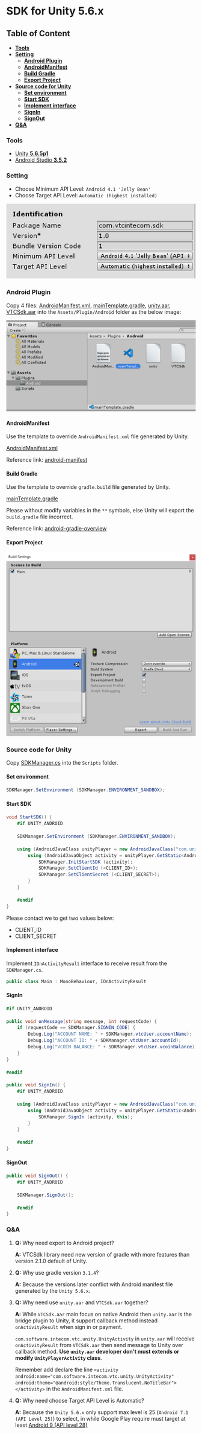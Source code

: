 # **SDK for Unity 5.6.x**

## **Table of Content**
* [**Tools**](#Tools)
* [**Setting**](#Setting)
    * [**Android Plugin**](#Android-Plugin)
    * [**AndroidManifest**](#AndroidManifest)
    * [**Build Gradle**](#Build-Gradle)
    * [**Export Project**](#Export-Project)
* [**Source code for Unity**](#Source-code-for-Unity)
    * [**Set environment**](#Set-environment)
    * [**Start SDK**](#Start-SDK)
    * [**Implement interface**](#Implement-interface)
    * [**SignIn**](#SignIn)
    * [**SignOut**](#SignOut)
* [**Q&A**](#Q&A)

### **Tools**

* [Unity **5.6.5p1**](https://unity3d.com/unity/qa/patch-releases/5.6.5p1)
* [Android Studio **3.5.2**](https://developer.android.com/studio)

### **Setting**

* Choose Minimum API Level: `Android 4.1 'Jelly Bean'`
* Choose Target API Level: `Automatic (highest installed)`

![](Identification.png)

### **Android Plugin**

Copy 4 files: [AndroidManifest.xml](./sdkdemo/Assets/Plugins/Android/AndroidManifest.xml), [mainTemplate.gradle](./sdkdemo/Assets/Plugins/Android/mainTemplate.gradle), [unity.aar](./sdkdemo/Assets/Plugins/Android/unity.aar), [VTCSdk.aar](./sdkdemo/Assets/Plugins/Android/VTCSdk.aar) into the `Assets/Plugin/Android` folder as the below image:

![](./plugin-android.png)

#### **AndroidManifest**

Use the template to override `AndroidManifest.xml` file generated by Unity.

[AndroidManifest.xml](./sdkdemo/Assets/Plugins/Android/AndroidManifest.xml)

Reference link: [android-manifest](https://docs.unity3d.com/560/Documentation/Manual/android-manifest.html)

#### **Build Gradle**

Use the template to override `gradle.build` file generated by Unity.

[mainTemplate.gradle](./sdkdemo/Assets/Plugins/Android/mainTemplate.gradle)

Please without modify variables in the `**` symbols, else Unity will export the `build.gradle` file incorrect.

Reference link: [android-gradle-overview](https://docs.unity3d.com/560/Documentation/Manual/android-gradle-overview.html)

#### **Export Project**

![](./gradle.png)

### **Source code for Unity**

Copy [SDKManager.cs](./sdkdemo/Assets/Scripts/SDKManager.cs) into the `Scripts` folder.

#### **Set environment**
```cs
SDKManager.SetEnvironment (SDKManager.ENVIRONMENT_SANDBOX);
```

#### **Start SDK**
```cs
void StartSDK() {
    #if UNITY_ANDROID

    SDKManager.SetEnvironment (SDKManager.ENVIRONMENT_SANDBOX);

    using (AndroidJavaClass unityPlayer = new AndroidJavaClass("com.unity3d.player.UnityPlayer")) {
        using (AndroidJavaObject activity = unityPlayer.GetStatic<AndroidJavaObject>("currentActivity")) {
            SDKManager.InitStartSDK (activity);
            SDKManager.SetClientId (<CLIENT_ID>);
            SDKManager.SetClientSecret (<CLIENT_SECRET>);
        }
    }

    #endif
}
```

Please contact we to get two values below:
* CLIENT_ID
* CLIENT_SECRET

#### **Implement interface**

Implement `IOnActivityResult` interface to receive result from the `SDKManager.cs`.

```csharp
public class Main : MonoBehaviour, IOnActivityResult
```

#### **SignIn**
```csharp
#if UNITY_ANDROID

public void onMessage(string message, int requestCode) {
    if (requestCode == SDKManager.SIGNIN_CODE) {
        Debug.Log("ACCOUNT NAME: " + SDKManager.vtcUser.accountName);
        Debug.Log("ACCOUNT ID: " + SDKManager.vtcUser.accountId);
        Debug.Log("VCOIN BALANCE: " + SDKManager.vtcUser.vcoinBalance);
    }
}

#endif

public void SignIn() {
    #if UNITY_ANDROID

    using (AndroidJavaClass unityPlayer = new AndroidJavaClass("com.unity3d.player.UnityPlayer")) {
        using (AndroidJavaObject activity = unityPlayer.GetStatic<AndroidJavaObject>("currentActivity")) {
            SDKManager.SignIn (activity, this);
        }
    }

    #endif
}
```

#### **SignOut**

```csharp
public void SignOut() {
    #if UNITY_ANDROID
    
    SDKManager.SignOut();		
    
    #endif
}
```

### **Q&A**

1. **Q:** Why need export to Android project?

    **A:** VTCSdk library need new version of gradle with more features than version 2.1.0 default of Unity.

2. **Q:** Why use gradle version `3.1.4`?
    
    **A:** Because the versions later conflict with Android manifest file generated by the `Unity 5.6.x`.

3. **Q:** Why need use `unity.aar` and `VTCSdk.aar` together?
    
    **A:** While `VTCSdk.aar` main focus on native Android then `unity.aar` is the bridge plugin to Unity, it support callback method instead `onActivityResult` when sign in or payment.
    
    `com.software.intecom.vtc.unity.UnityActivity` in `unity.aar` will receive `onActivityResult` from `VTCSdk.aar` then send message to Unity over callback method. **Use `unity.aar` developer don't must extends or modify `UnityPlayerActivity` class**.

    Remember add declare the line `<activity android:name="com.software.intecom.vtc.unity.UnityActivity" android:theme="@android:style/Theme.Translucent.NoTitleBar"></activity>` in the `AndroidManifest.xml` file.

4. **Q:** Why need choose Target API Level is Automatic?

    **A:** Because the `Unity 5.6.x` only support max level is 25 (`Android 7.1 (API Level 25)`) to select, in while Google Play require must target at least [Android 9 (API level 28)](https://developer.android.com/distribute/best-practices/develop/target-sdk)
